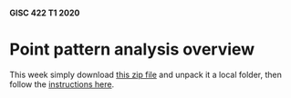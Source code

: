 #### GISC 422 T1 2020
# Point pattern analysis overview
This week simply download [this zip file](point-pattern-analysis.zip?raw=true) and unpack it a local folder, then follow the [instructions here](assignment-ppa-in-spatstat.md).
